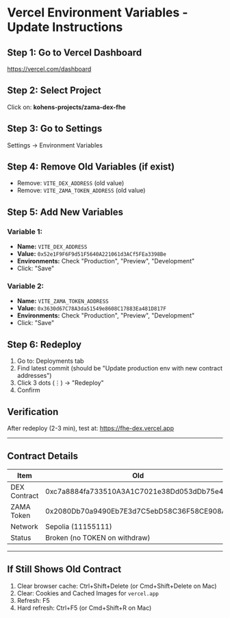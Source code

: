 # Vercel Environment Variables - Update Instructions

## Step 1: Go to Vercel Dashboard
https://vercel.com/dashboard

## Step 2: Select Project
Click on: **kohens-projects/zama-dex-fhe**

## Step 3: Go to Settings
Settings → Environment Variables

## Step 4: Remove Old Variables (if exist)
- Remove: `VITE_DEX_ADDRESS` (old value)
- Remove: `VITE_ZAMA_TOKEN_ADDRESS` (old value)

## Step 5: Add New Variables

### Variable 1:
- **Name:** `VITE_DEX_ADDRESS`
- **Value:** `0x52e1F9F6F9d51F5640A221061d3ACf5FEa3398Be`
- **Environments:** Check "Production", "Preview", "Development"
- Click: "Save"

### Variable 2:
- **Name:** `VITE_ZAMA_TOKEN_ADDRESS`
- **Value:** `0x3630d67C78A3da51549e8608C17883Ea481D817F`
- **Environments:** Check "Production", "Preview", "Development"
- Click: "Save"

## Step 6: Redeploy
1. Go to: Deployments tab
2. Find latest commit (should be "Update production env with new contract addresses")
3. Click 3 dots (⋮) → "Redeploy"
4. Confirm

## Verification
After redeploy (2-3 min), test at:
https://fhe-dex.vercel.app

---

## Contract Details
| Item | Old | New |
|------|-----|-----|
| DEX Contract | 0xc7a8884fa733510A3A1C7021e38Dd053dDb75e41 | **0x52e1F9F6F9d51F5640A221061d3ACf5FEa3398Be** |
| ZAMA Token | 0x2080Db70a9490Eb7E3d7C5ebD58C36F58CE908A1 | **0x3630d67C78A3da51549e8608C17883Ea481D817F** |
| Network | Sepolia (11155111) | Sepolia (11155111) |
| Status | Broken (no TOKEN on withdraw) | ✅ FIXED |

---

## If Still Shows Old Contract
1. Clear browser cache: Ctrl+Shift+Delete (or Cmd+Shift+Delete on Mac)
2. Clear: Cookies and Cached Images for `vercel.app`
3. Refresh: F5
4. Hard refresh: Ctrl+F5 (or Cmd+Shift+R on Mac)
